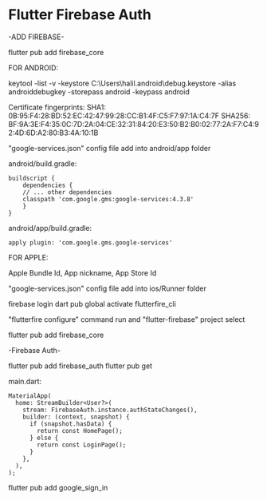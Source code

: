 # Flutter Firebase Auth

-ADD FIREBASE-

flutter pub add firebase_core

FOR ANDROID:

keytool -list -v -keystore C:\Users\halil\.android\debug.keystore -alias androiddebugkey -storepass android -keypass android 

Certificate fingerprints:
         SHA1: 0B:95:F4:28:BD:52:EC:42:47:99:28:CC:B1:4F:C5:F7:97:1A:C4:7F
         SHA256: BF:9A:3E:F4:35:0C:7D:2A:04:CE:32:31:84:20:E3:50:B2:B0:02:77:2A:F7:C4:92:4D:6D:A2:80:B3:4A:10:1B

"google-services.json" config file add into android/app folder 

android/build.gradle:

    buildscript {
        dependencies {
        // ... other dependencies
        classpath 'com.google.gms:google-services:4.3.8'
        }
    }

android/app/build.gradle:

    apply plugin: 'com.google.gms.google-services'

FOR APPLE:

Apple Bundle Id, App nickname, App Store Id

"google-services.json" config file add into ios/Runner folder 

firebase login
dart pub global activate flutterfire_cli

"flutterfire configure" command run and "flutter-firebase" project select 

flutter pub add firebase_core

-Firebase Auth-

flutter pub add firebase_auth
flutter pub get

main.dart:

    MaterialApp(
      home: StreamBuilder<User?>(
        stream: FirebaseAuth.instance.authStateChanges(),
        builder: (context, snapshot) {
          if (snapshot.hasData) {
            return const HomePage();
          } else {
            return const LoginPage();
          }
        },
      ),
    );

flutter pub add google_sign_in

